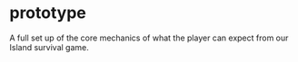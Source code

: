 # prototype
A full set up of the core mechanics of what the player can expect from our Island survival game.
